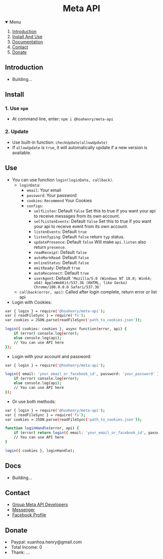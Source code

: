 <h1 align="center">Meta API</h1>
<details open="open">
    <summary>Menu</summary>
    <ol>
        <li><a href="#Introduction">Introduction</a></li>
        <li><a href="#Install">Install And Use</a></li>
        <li><a href="#Docs">Documentation</a></li>
        <li><a href="#Contact">Contact</a></li>
        <li><a href="#Donate">Donate</a></li>
    </ol>
</details>

<!-- Install -->
## Introduction
- Building...

<!-- Install -->
## Install
### 1. Use `npm`
- At command line, enter: `npm i @hoahenry/meta-api`
### 2. Update
- Use built-in function: `checkUpdate(allowUpdate)`
- If `allowUpdate` is `true`, it will automatically update if a new version is available.

## Use
- You can use function `login(loginData, callback)`.
    - `loginData`:
        - `email`: Your email
        - `password`: Your password
        - `cookies`: `Recommend` Your Cookies
        - `configs`:
            - `selfListen`: Default `false` Set this to true if you want your api to receive messages from its own account.
            - `selfListenEvents`: Default `false` Set this to true if you want your api to receive event from its own account.
            - `listenEvents`: Default `true`
            - `listenTyping`: Default `false` return `typ` status.
            - `updatePresence`: Default `false` Will make `api.listen` also return `presence`.
            - `readReceipt`: Default `false` 
            - `autoMarkRead`: Default `false`
            - `onlineStatus`: Default `false`
            - `emitReady`: Default `true`
            - `autoReconnect`: Default `true`
            - `userAgent`: Default `'Mozilla/5.0 (Windows NT 10.0; Win64; x64) AppleWebKit/537.36 (KHTML, like Gecko) Chrome/108.0.0.0 Safari/537.36'`
    - `callback(error, api)`: Called after login complete, return error or list api
- Login with Cookies:
```sh
var { login } = require('@hoahenry/meta-api');
var { readFileSync } = require('fs');
var cookies = JSON.parse(readFileSync('path_to_cookies.json'));

login({ cookies: cookies }, async function(error, api) {
    if (error) console.log(error);
    else console.log(api);
    // You can use API here
});
```

- Login with your account and password:
```sh
var { login } = require('@hoahenry/meta-api');

login({ email: 'your_email_or_facebook_id', password: 'your_password' }, async function (error, api) {
    if (error) console.log(error);
    else console.log(api);
    // You can use API here
});
```
- Or use both methods:
```sh
var { login } = require('@hoahenry/meta-api');
var { readFileSync } = require('fs');
var cookies = JSON.parse(readFileSync('path_to_cookies.json'));

function loginHandle(error, api) {
    if (error) return login({ email: 'your_email_or_facebook_id', password: 'your_password' }, loginHandle);
    // You can use API here
}

login({ cookies }, loginHandle);
```

<!-- Docs -->
## Docs
- Building...

<!-- Contact -->
## Contact
- <a href=https://m.me/j/AbbhSpScpDvsVAgT/>Group Meta API Developers</a>
- <a href=https://m.me/s2.henry/>Messenger</a>
- <a href=https://www.facebook.com/s2.henry/>Facebook Profile</a>

<!-- Donate -->
## Donate

<li>Paypal: xuanhoa.henry@gmail.com</li>
<li>Total Income: 0</li>
<li>Thank: ...</li>
